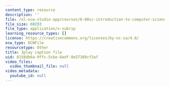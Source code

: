 ```yaml
---
content_type: resource
description: ''
file: /ol-ocw-studio-app/courses/6-00sc-introduction-to-computer-science-and-programming-spring-2011/8158db6a9ffc5cbe8adf8e57388cf3af_88fqFjfxgwI.vtt
file_size: 60293
file_type: application/x-subrip
learning_resource_types: []
license: https://creativecommons.org/licenses/by-nc-sa/4.0/
ocw_type: OCWFile
resourcetype: Other
title: 3play caption file
uid: 8158db6a-9ffc-5cbe-8adf-8e57388cf3af
video_files:
  video_thumbnail_file: null
video_metadata:
  youtube_id: null
---
```

